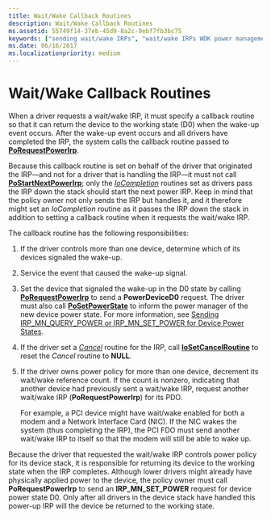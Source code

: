 ```yaml
---
title: Wait/Wake Callback Routines
description: Wait/Wake Callback Routines
ms.assetid: 55749f14-37eb-45d9-8a2c-9ebf7fb3bc75
keywords: ["sending wait/wake IRPs", "wait/wake IRPs WDK power management , sending", "callback routines WDK power management"]
ms.date: 06/16/2017
ms.localizationpriority: medium
---
```


# Wait/Wake Callback Routines





When a driver requests a wait/wake IRP, it must specify a callback routine so that it can return the device to the working state (D0) when the wake-up event occurs. After the wake-up event occurs and all drivers have completed the IRP, the system calls the callback routine passed to [**PoRequestPowerIrp**](https://docs.microsoft.com/windows-hardware/drivers/ddi/wdm/nf-wdm-porequestpowerirp).

Because this callback routine is set on behalf of the driver that originated the IRP—and not for a driver that is handling the IRP—it must not call [**PoStartNextPowerIrp**](https://docs.microsoft.com/windows-hardware/drivers/ddi/ntifs/nf-ntifs-postartnextpowerirp); only the [*IoCompletion*](https://docs.microsoft.com/windows-hardware/drivers/ddi/wdm/nc-wdm-io_completion_routine) routines set as drivers pass the IRP down the stack should start the next power IRP. Keep in mind that the policy owner not only sends the IRP but handles it, and it therefore might set an *IoCompletion* routine as it passes the IRP down the stack in addition to setting a callback routine when it requests the wait/wake IRP.

The callback routine has the following responsibilities:

1.  If the driver controls more than one device, determine which of its devices signaled the wake-up.

2.  Service the event that caused the wake-up signal.

3.  Set the device that signaled the wake-up in the D0 state by calling [**PoRequestPowerIrp**](https://docs.microsoft.com/windows-hardware/drivers/ddi/wdm/nf-wdm-porequestpowerirp) to send a **PowerDeviceD0** request. The driver must also call [**PoSetPowerState**](https://docs.microsoft.com/windows-hardware/drivers/ddi/ntifs/nf-ntifs-posetpowerstate) to inform the power manager of the new device power state. For more information, see [Sending IRP\_MN\_QUERY\_POWER or IRP\_MN\_SET\_POWER for Device Power States](sending-irp-mn-query-power-or-irp-mn-set-power-for-device-power-states.md).

4.  If the driver set a [*Cancel*](https://docs.microsoft.com/windows-hardware/drivers/ddi/wdm/nc-wdm-driver_cancel) routine for the IRP, call [**IoSetCancelRoutine**](https://docs.microsoft.com/windows-hardware/drivers/ddi/wdm/nf-wdm-iosetcancelroutine) to reset the *Cancel* routine to **NULL**.

5.  If the driver owns power policy for more than one device, decrement its wait/wake reference count. If the count is nonzero, indicating that another device had previously sent a wait/wake IRP, request another wait/wake IRP (**PoRequestPowerIrp**) for its PDO.

    For example, a PCI device might have wait/wake enabled for both a modem and a Network Interface Card (NIC). If the NIC wakes the system (thus completing the IRP), the PCI FDO must send another wait/wake IRP to itself so that the modem will still be able to wake up.

Because the driver that requested the wait/wake IRP controls power policy for its device stack, it is responsible for returning its device to the working state when the IRP completes. Although lower drivers might already have physically applied power to the device, the policy owner must call **PoRequestPowerIrp** to send an **IRP\_MN\_SET\_POWER** request for device power state D0. Only after all drivers in the device stack have handled this power-up IRP will the device be returned to the working state.

 

 




